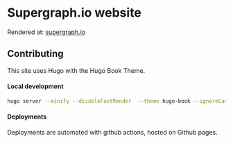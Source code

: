 # Supergraph.io website

Rendered at: [supergraph.io](https://supergraph.io)

## Contributing

This site uses Hugo with the Hugo Book Theme.

#### Local development

```bash
hugo server --minify --disableFastRender  --theme hugo-book --ignoreCache
```

#### Deployments

Deployments are automated with github actions, hosted on Github pages.
